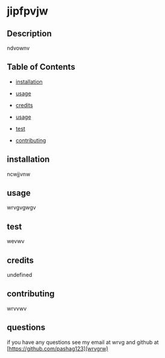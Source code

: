 # jipfpvjw 
  
   

  ## Description
 
 ndvownv 
 
 ## Table of Contents 
 
 * [installation](#installation) 
 
 * [usage](#usage) 
 
 * [credits](#credits) 

 * [usage](#usage) 

 * [test](#test) 

 * [contributing](#contributing) 

  

 ## installation 
 
 ncwjjvnw 

 ## usage 
 
 wrvgvgwgv 

 ## test 
 
 wevwv 

 ## credits 
 
 undefined 

 ## contributing 
 
 wrvvwv 

 

 ## questions 

 if you have any questions see my email at wrvg and github at [https://github.com/pashag123](wrvgrw)
  